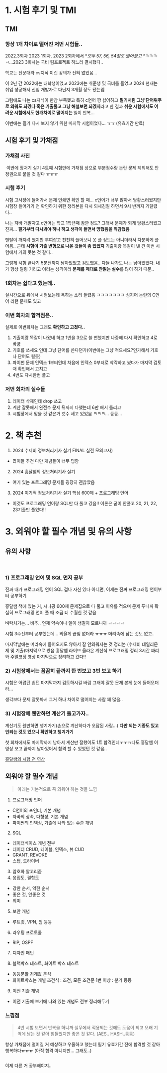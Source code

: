 <h1 id="1-시험-후기-및-tmi">1. 시험 후기 및 TMI</h1>
<h2 id="tmi">TMI</h2>
<h3 id="항상-1개-차이로-떨어진-저번-시험들">항상 1개 차이로 떨어진 저번 시험들..</h3>
<p>2022.3회차 2023 1회차. 2023 2회차에서 *<em>모두 57, 56, 54정도 떨어졌고 *</em>ㅋㅋㅋㅋ...2023 3회차는 국비 팀프로젝트 하느라 결시했다..</p>
<p>학교는 전문대라 cs지식 이런 강의가 전혀 없었음...</p>
<p>이 2년 간 2022에는 대학생이었고 2023에는 취준생 및 국비를 들었고 2024 현재는 취업 성공해서 신입 개발자로 다닌지 3개월 정도 됐는뎁</p>
<p>그럼에도 나는 cs지식이 한참 부족했고 특히 c언어 짱 싫어하고 <strong>필기처럼 그냥 단어위주로 외워도 되겠다 혹은 기출풀고 그냥 해설보면 되겠지</strong>라고 한 결과 <strong>쉬운 시험에서도 어려운 시험에서도 한개차이로 떨어지는</strong> 일이 반복…
<img alt="" src="https://velog.velcdn.com/images/prettylee620/post/161b2fb1-f154-435f-b93b-6a27c887666f/image.png" /></p>
<p>이번에는 필기 다시 보지 않기 위한 마지막 시험이었다... ㅠㅠ (유효기간 만료)</p>
<h2 id="시험-후기-및-가채점">시험 후기 및 가채점</h2>
<h3 id="가채점-사진">가채점 사진</h3>
<p><img alt="" src="https://velog.velcdn.com/images/prettylee620/post/a5d98c48-c35b-49fd-8470-595bf2f9bd21/image.png" />
이번에 정처기 실기 4트째 시험만에 가채점 상으로 부분점수랑 논란 문제 제외해도 안정권으로 붙을 것 같다 ㅠㅠㅠ </p>
<h3 id="시험-후기">시험 후기</h3>
<p>시험 고사장에 들어가서 문제 인쇄면 확인 할 때… c언어가 너무 많아서 당황스러웠지만 시험장 들어가기 전 확인하기 위한 정리본을 다시 되새김질 하면서 9시 반까지 기달렸다..</p>
<p>나는 자바 개발자고 c언어는 학교 1학년때 잠깐 정도? 그래서 문제가 되게 당황스러웠고 진짜... <strong>필기부터 다시봐야 하나 하고 생각이 들면서 망했음을 직감했음</strong>
<img alt="" src="https://velog.velcdn.com/images/prettylee620/post/9f8f1f80-79e3-4986-a217-418e1b464c88/image.png" /></p>
<p>멘탈이 깨지려 했지만 부여잡고 천천히 풀어보니 못 풀 정도는 아니더라서 차분하게 풀어봄.. 근데 <strong>시험이 기출 변형으로 나온 것들이 좀 있었지</strong> 기출이랑 똑같이 낸 건 이번 시험에서 거의 못본 것 같다..</p>
<p>그렇게 시험 끝나기 5분전까지 남아있었고 검토했음.. 다들 나가도 나는 남아있었다. 내가 항상 덜렁 거리고 이러는 성격이라 <strong>문제를 제대로 안읽는 실수</strong>를 많이 하기 때문..</p>
<h3 id="1회차는-쉽다고-했는데">1회차는 쉽다고 했는데..</h3>
<p>실시간으로 뒤에서 시험보는데 욕하는 소리 들렸음 ㅋㅋㅋㅋㅋㅋㅋ 심지어 논란의 C언어 리턴 문제도 있고</p>
<h3 id="이번-회차의-합격점은">이번 회차의 합격점은..</h3>
<p>실제로 이번회차는 그래도 <strong>확인하고 고쳤다..</strong></p>
<ol>
<li>기출이랑 똑같이 나왔네 하고 1번을 3으로 쓸 뻔했지만 나중에 다시 확인하고 4로 바꿈</li>
<li>기호를 쓰세요 인데 그냥 단어를 쓴다던가(이번에는 그냥 적으세요?인가해서 기호나 단어도 될듯)</li>
<li>파이썬 문제 인덱스 1부터인데 처음에 인덱스 0부터로 착각하고 썼다가 마지막 검토때 확인해서 고치고</li>
<li>4번도 다시한번 풀고</li>
</ol>
<h3 id="저번-회차의-실수들">저번 회차의 실수들</h3>
<ol>
<li>데이터 삭제인데 drop 쓰고</li>
<li>계산 잘못해서 완전수 문제 뒤까지 다했는데 6만 해서 틀리고</li>
<li>시험장에서 맞을 것 같은거 갯수 세고 있었음 ㅋㅋㅋ...
등등…</li>
</ol>
<h1 id="2-책-추천">2. 책 추천</h1>
<ol>
<li>2024 수제비 정보처리기사 실기 FINAL 실전 모의고사)
<img alt="" src="https://velog.velcdn.com/images/prettylee620/post/1eb5a6c0-bab8-4353-a37c-89fd5a6544d6/image.png" /></li>
</ol>
<ul>
<li>많이들 추천 다만 개념들이 너무 딥함</li>
</ul>
<ol start="2">
<li>2024 흥달쌤의 정보처리기사 실기
<img alt="" src="https://velog.velcdn.com/images/prettylee620/post/c0fd512f-48b7-41e0-9971-74260db16d5e/image.png" /></li>
</ol>
<ul>
<li>여기 있는 프로그래밍 문제들 굉장히 괜찮았음</li>
</ul>
<ol start="3">
<li>2024 이기적 정보처리기사 실기 핵심 600제 + 프로그래밍 언어
<img alt="" src="https://velog.velcdn.com/images/prettylee620/post/79e3fba8-d62e-47eb-8628-ccf4d94b2231/image.png" /></li>
</ol>
<ul>
<li>이것도 프로그래밍 언어랑 SQL만 다 풀고 갔음!! 이론은 굳이 안풀고 20, 21, 22, 23기출만 풀었다!!</li>
</ul>
<h1 id="3-외워야-할-필수-개념-및-유의-사항">3. 외워야 할 필수 개념 및 유의 사항</h1>
<h2 id="유의-사항">유의 사항</h2>
<p><img alt="" src="https://velog.velcdn.com/images/prettylee620/post/6dc1a48c-3e8c-4382-9928-d47c38cb50f3/image.png" />
<img alt="" src="https://velog.velcdn.com/images/prettylee620/post/889a679a-f424-41d8-9dc1-8698929ac832/image.png" /></p>
<h3 id="1-프로그래밍-언어-및-sql-먼저-공부">1) 프로그래밍 언어 및 SQL 먼저 공부</h3>
<p>진짜 내가 프로그래밍 언어 SQL 겁나 자신 있다 아니면, 이제는 진짜 프로그래밍 언어부터 공부하기</p>
<p>흥달쌤 책에 있는 거, 시나공 600제 문제집으로 다 풀고 이유를 적으며 문제 푸니까 확실히 프로그래밍 언어 풀 때 조금 더 수월한 것 같음</p>
<p>벼락치기는… 비추.. 언제 약속이나 일이 생길지 모르니까 ㅋㅋㅋㅋ</p>
<p>시험 3주전부터 공부했는데... 외울게 끊임 없더라 ㅠㅠㅠ 머리속에 남는 것도 없고..
<img alt="" src="https://velog.velcdn.com/images/prettylee620/post/cbea1f3a-a716-47f4-bde3-6b80cca9d865/image.png" /></p>
<p>마지막날에는 머리속에 들어오지도 않아서 잘 안외워지는 것 정리본 (수제비 데일리문제 및 기출)마지막으로 봤음 흥달쌤 라이브 올라온 계산식 프로그래밍 정리 3시간 짜리와 주말코딩 영상 마지막으로 정리하고 갔다!!</p>
<h3 id="2-시험장에서는-꼼꼼히-끝까지-한-번보고-3번-보고-하기">2) 시험장에서는 꼼꼼히 끝까지 한 번보고 3번 보고 하기</h3>
<p>시험은 어렵던 쉽던 마지막까지 검토하시길 바람 그래야 잘못 문제 본게 눈에 들어오더라...</p>
<p>생각보다 문제 잘못봐서 그거 하나 차이로 떨어지는 사람 꽤 많음..</p>
<h3 id="3-시험장에-웬만하면-계산기-들고가자">3) 시험장에 웬만하면 계산기 들고가자..</h3>
<p>계산기도 웬만하면 챙겨가기(손으로 계산하다가 오답된 사람…) <strong>다만 되는 기종도 있고 안되는 것도 있으니 확인하고 챙겨가기</strong></p>
<p>첫 회차에서도 마지막까지 남아서 계산만 잘했어도 1트 합격인데ㅜㅜㅠ나도 흥달쌤 이 영상 보고 끝까지 남아있어서 합격 할 수 있었던 것 같음..</p>
<p><a href="https://youtu.be/DfG646NFKoE?si=-iEmH9ekT7Gu-XxT">흥달쌤의 시험 전 영상</a></p>
<h2 id="외워야-할-필수-개념">외워야 할 필수 개념</h2>
<blockquote>
<p>아래는 기본적으로 꼭 외워야 하는 것들 느낌</p>
</blockquote>
<ol>
<li>프로그래밍 언어</li>
</ol>
<ul>
<li>C언어의 포인터, 기본 개념</li>
<li>자바의 상속, 다형성, 기본 개념</li>
<li>파이썬의 인덱싱, 기출에 나와 있는 수준 개념</li>
</ul>
<ol start="2">
<li>SQL</li>
</ol>
<ul>
<li>데이터베이스 개념 전부</li>
<li>데이터 CRUD, 테이블, 인덱스, 뷰 CUD</li>
<li>GRANT, REVOKE</li>
<li>스텁, 드라이버</li>
</ul>
<ol start="3">
<li>암호화 알고리즘
<img alt="" src="https://velog.velcdn.com/images/prettylee620/post/11f5c531-5277-4ae8-ad6f-0d794d29449a/image.png" /></li>
<li>응집도, 결합도</li>
</ol>
<ul>
<li>강한 순서, 약한 순서</li>
<li>좋은 것, 안좋은 것</li>
<li>의미</li>
</ul>
<ol start="5">
<li>보안 개념</li>
</ol>
<ul>
<li>루트킷, VPN, 웜 등등</li>
</ul>
<ol start="6">
<li>라우팅 프로토콜</li>
</ol>
<ul>
<li>RIP, OSPF</li>
</ul>
<ol start="7">
<li><p>디자인 패턴
<img alt="" src="https://velog.velcdn.com/images/prettylee620/post/5c8afe35-63cd-465d-9de0-5c02fdfbbcfb/image.png" /></p>
</li>
<li><p>블랙박스 테스트, 화이트 박스 테스트</p>
</li>
</ol>
<ul>
<li>동등분할 경계값 분석</li>
<li>화이트박스는 개별 조건식 : 조건, 모든 조건문 1번 이상 : 분기 등등</li>
</ul>
<ol start="9">
<li>이전 기출 개념</li>
</ol>
<ul>
<li>이전 기출에 보기에 나와 있는 개념도 전부 정리해두기</li>
</ul>
<h3 id="느낌점">느낌점</h3>
<blockquote>
<p>4번 시험 보면서 반복을 하니까 실무에서 적용되는 것에도 도움이 되고 오래 기억에 남는 것 같아 힘들었지만 좋은 것 같다. (AES.. HASH..등등)</p>
</blockquote>
<p>항상 가채점에 떨어질 거 예상하고 우울하고 했는데 필기 유효기간 전에 합격할 것 같아 행복하다ㅠㅠㅠ (아직 합격 아니지만... 그래도..)</p>
<p><img alt="" src="https://velog.velcdn.com/images/prettylee620/post/ec823ea5-4d34-4908-a79f-f0bb518e665b/image.png" /></p>
<p>이제 다른 거 공부해야지..</p>